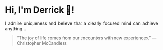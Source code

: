 # Hi, I'm Derrick 👋!
<p align="justify">I admire uniqueness and believe that a clearly focused mind can achieve anything...</p> 
<!-- #quote-start -->
<blockquote>&ldquo;The joy of life comes from our encounters with new experiences.&rdquo; &mdash; <footer>Christopher McCandless</footer></blockquote>
<!-- #quote-end -->
